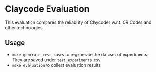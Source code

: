 # Claycode Evaluation

This evaluation compares the reliability of Claycodes w.r.t. QR Codes and other technologies.


## Usage

- `make generate_test_cases` to regenerate the dataset of experiments. They are saved under `test_experiments.csv`
- `make evaluation` to collect evaluation results
